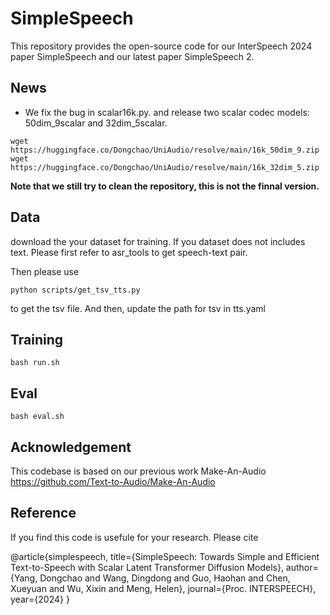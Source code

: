 # SimpleSpeech
This repository provides the open-source code for our InterSpeech 2024 paper SimpleSpeech and our latest paper SimpleSpeech 2. 

## News
- We fix the bug in scalar16k.py. and release two scalar codec models: 50dim_9scalar and 32dim_5scalar. 
```
wget https://huggingface.co/Dongchao/UniAudio/resolve/main/16k_50dim_9.zip
wget https://huggingface.co/Dongchao/UniAudio/resolve/main/16k_32dim_5.zip
```
**Note that we still try to clean the repository, this is not the finnal version.**

## Data 
download the your dataset for training. If you dataset does not includes text. Please first refer to asr_tools to get speech-text pair.

Then please use 
```
python scripts/get_tsv_tts.py 
```
to get the tsv file. And then, update the path for tsv in tts.yaml

## Training
```
bash run.sh
```
## Eval
```
bash eval.sh
```

## Acknowledgement
This codebase is based on our previous work Make-An-Audio https://github.com/Text-to-Audio/Make-An-Audio

## Reference
If you find this code is usefule for your research. Please cite

@article{simplespeech,
  title={SimpleSpeech: Towards Simple and Efficient Text-to-Speech with Scalar Latent Transformer Diffusion Models},
  author={Yang, Dongchao and Wang, Dingdong and Guo, Haohan and Chen, Xueyuan and Wu, Xixin and Meng, Helen},
  journal={Proc. INTERSPEECH},
  year={2024}
}
